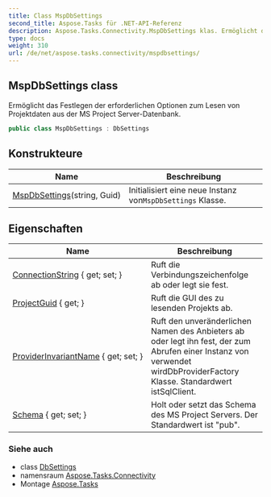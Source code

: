 ```yaml
---
title: Class MspDbSettings
second_title: Aspose.Tasks für .NET-API-Referenz
description: Aspose.Tasks.Connectivity.MspDbSettings klas. Ermöglicht das Festlegen der erforderlichen Optionen zum Lesen von Projektdaten aus der MS Project ServerDatenbank.
type: docs
weight: 310
url: /de/net/aspose.tasks.connectivity/mspdbsettings/
---
```

## MspDbSettings class

Ermöglicht das Festlegen der erforderlichen Optionen zum Lesen von Projektdaten aus der MS Project Server-Datenbank.

```csharp
public class MspDbSettings : DbSettings
```

## Konstrukteure

| Name | Beschreibung |
| --- | --- |
| [MspDbSettings](mspdbsettings/)(string, Guid) | Initialisiert eine neue Instanz von`MspDbSettings` Klasse. |

## Eigenschaften

| Name | Beschreibung |
| --- | --- |
| [ConnectionString](../../aspose.tasks.connectivity/dbsettings/connectionstring/) { get; set; } | Ruft die Verbindungszeichenfolge ab oder legt sie fest. |
| [ProjectGuid](../../aspose.tasks.connectivity/mspdbsettings/projectguid/) { get; } | Ruft die GUI des zu lesenden Projekts ab. |
| [ProviderInvariantName](../../aspose.tasks.connectivity/dbsettings/providerinvariantname/) { get; set; } | Ruft den unveränderlichen Namen des Anbieters ab oder legt ihn fest, der zum Abrufen einer Instanz von verwendet wirdDbProviderFactory Klasse.  Standardwert istSqlClient. |
| [Schema](../../aspose.tasks.connectivity/mspdbsettings/schema/) { get; set; } | Holt oder setzt das Schema des MS Project Servers. Der Standardwert ist "pub". |

### Siehe auch

* class [DbSettings](../dbsettings/)
* namensraum [Aspose.Tasks.Connectivity](../../aspose.tasks.connectivity/)
* Montage [Aspose.Tasks](../../)



